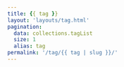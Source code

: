 ```yaml
---
title: {{ tag }}
layout: 'layouts/tag.html'
pagination:
  data: collections.tagList
  size: 1
  alias: tag
permalink: '/tag/{{ tag | slug }}/'
---
```

